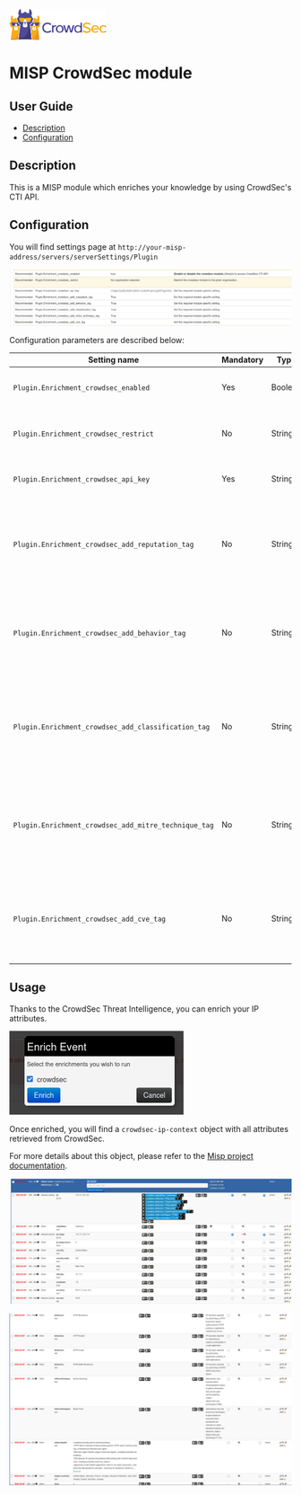 ![CrowdSec Logo](images/logo_crowdsec.png)

# MISP CrowdSec module

## User Guide

<!-- START doctoc generated TOC please keep comment here to allow auto update -->
<!-- DON'T EDIT THIS SECTION, INSTEAD RE-RUN doctoc TO UPDATE -->

- [Description](#description)
- [Configuration](#configuration)

<!-- END doctoc generated TOC please keep comment here to allow auto update -->

## Description

This is a MISP module which enriches your knowledge by using CrowdSec's CTI API.

## Configuration

You will find settings page at `http://your-misp-address/servers/serverSettings/Plugin`

![Configurations](images/screenshots/config.png)

Configuration parameters are described below:


| Setting name      | Mandatory | Type | Description                                                                                                                                                                                                                                         |
|-----------------------------------------------| ------------ | ---------------------------------------------------------------------------------------------------------------------------------------------------------- |-----------------------------------------------------------------------------------------------------------------------------------------------------------------------------------------------------------------------------------------------------|
| `Plugin.Enrichment_crowdsec_enabled` | Yes  | Boolean | Enable or disable the crowdsec module                                                                                                                                             |
| `Plugin.Enrichment_crowdsec_restrict` | No | String | Restrict the crowdsec module to the given organisation. |
| `Plugin.Enrichment_crowdsec_api_key` | Yes          | String  | CrowdSec CTI  API key. See [instructions to obtain it](https://docs.crowdsec.net/docs/next/cti_api/getting_started/#getting-an-api-key)                                  |
| `Plugin.Enrichment_crowdsec_add_reputation_tag` | No        | String    | Enable/disable the creation of a reputation tag for the IP attribute. You can use  `True` or `False` as string value. Default: `True`     |
| `Plugin.Enrichment_crowdsec_add_behavior_tag` | No     | String    | Enable/disable the creation of a behavior tag for the IP attribute. You can use  `True` or `False` as string value. Default: `True`                                                  |
| `Plugin.Enrichment_crowdsec_add_classification_tag` | No        | String    | Enable/disable the creation of a classification tag for the IP attribute. You can use  `True` or `False` as string value. Default: `True`                                                        |
| `Plugin.Enrichment_crowdsec_add_mitre_technique_tag` | No        | String | Enable/disable the creation of a mitre technique tag for the IP attribute. You can use  `True` or `False` as string value. Default: `True`                                    |
| `Plugin.Enrichment_crowdsec_add_cve_tag` | No | String | Enable/disable the creation of a cve tag for the IP attribute. You can use  `True` or `False` as string value. Default: `True`                                        |


## Usage

Thanks to the CrowdSec Threat Intelligence, you can enrich your IP attributes.

![Enrich IP](images/screenshots/enrich-event-from-left-menu-popup.png)


Once enriched, you will find a `crowdsec-ip-context` object with all attributes retrieved from CrowdSec.

For more details about this object, please refer to the [Misp project documentation](https://www.misp-project.org/objects.html#_crowdsec_ip_context).


![Enriched IP part 1](images/screenshots/enriched-ip-event.png)

![Enriched IP part 2](images/screenshots/enriched-ip-event-2.png)